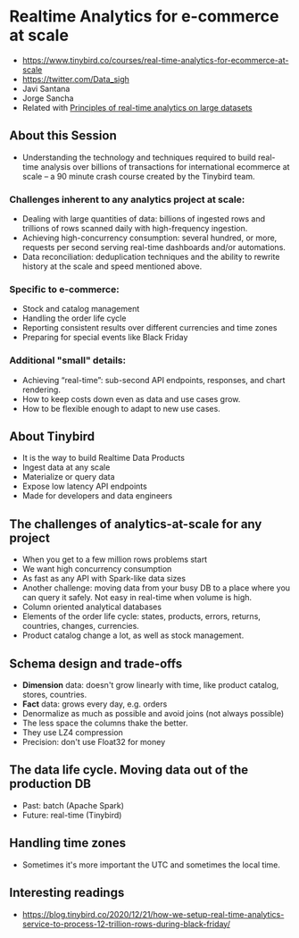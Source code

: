 # Realtime Analytics for e-commerce at scale

- https://www.tinybird.co/courses/real-time-analytics-for-ecommerce-at-scale
- https://twitter.com/Data_sigh
- Javi Santana
- Jorge Sancha
- Related with [Principles of real-time analytics on large datasets](principles-real-time-analytics.md)

## About this Session

- Understanding the technology and techniques required to build real-time analysis over billions of transactions for international ecommerce at scale – a 90 minute crash course created by the Tinybird team.

### Challenges inherent to any analytics project at scale:‍

- Dealing with large quantities of data: billions of ingested rows and trillions of rows scanned daily with high-frequency ingestion.
- Achieving high-concurrency consumption: several hundred, or more, requests per second serving real-time dashboards and/or automations.
- Data reconciliation: deduplication techniques and the ability to rewrite history at the scale and speed mentioned above.

### Specific to e-commerce:

- Stock and catalog management
- Handling the order life cycle
- Reporting consistent results over different currencies and time zones
- Preparing for special events like Black Friday

### Additional "small" details:

- Achieving “real-time”: sub-second API endpoints, responses, and chart rendering.
- How to keep costs down even as data and use cases grow.
- How to be flexible enough to adapt to new use cases.

## About Tinybird

- It is the way to build Realtime Data Products
- Ingest data at any scale
- Materialize or query data
- Expose low latency API endpoints
- Made for developers and data engineers

## The challenges of analytics-at-scale for any project

- When you get to a few million rows problems start
- We want high concurrency consumption
- As fast as any API with Spark-like data sizes
- Another challenge: moving data from your busy DB to a place where you can query it safely. Not easy in real-time when volume is high.
- Column oriented analytical databases
- Elements of the order life cycle: states, products, errors, returns, countries, changes, currencies.
- Product catalog change a lot, as well as stock management.

## Schema design and trade-offs

- **Dimension** data: doesn't grow linearly with time, like product catalog, stores, countries.
- **Fact** data: grows every day, e.g. orders
- Denormalize as much as possible and avoid joins (not always possible)
- The less space the columns thake the better.
- They use LZ4 compression
- Precision: don't use Float32 for money

## The data life cycle. Moving data out of the production DB
* Past: batch (Apache Spark)
* Future: real-time (Tinybird)

## Handling time zones
* Sometimes it's more important the UTC and sometimes the local time.

## Interesting readings

- https://blog.tinybird.co/2020/12/21/how-we-setup-real-time-analytics-service-to-process-12-trillion-rows-during-black-friday/
